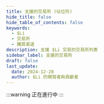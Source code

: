 ```yaml
---
title: 支援的交易所 (佔位符)
hide_title: false
hide_table_of_contents: false
keywords:
  - $Li
  - 交易所
  - 購買渠道
description: 支援 $Li 交易的交易所列表
sidebar_label: 支援的交易所
draft: false
last_update:
  date: 2024-12-28
  author: $Li 的開發者與貢獻者
---
```


:::warning
正在進行中
:::
